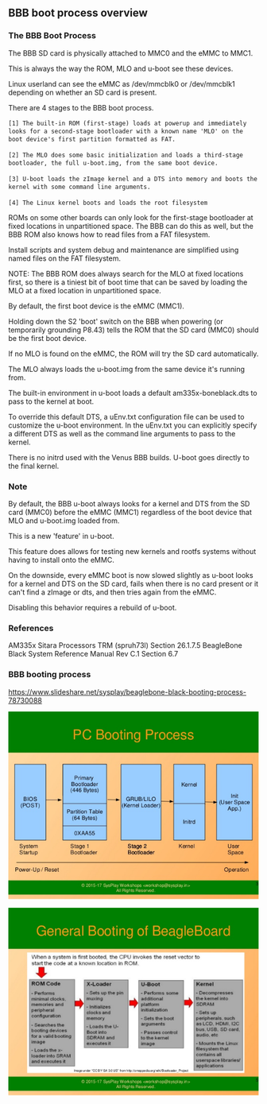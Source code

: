 ## BBB boot process overview

### The BBB Boot Process

The BBB SD card is physically attached to MMC0 and the eMMC to MMC1.

This is always the way the ROM, MLO and u-boot see these devices.

Linux userland can see the eMMC as /dev/mmcblk0 or /dev/mmcblk1 depending on whether an SD card is present.

There are 4 stages to the BBB boot process.

	[1] The built-in ROM (first-stage) loads at powerup and immediately looks for a second-stage bootloader with a known name 'MLO' on the boot device's first partition formatted as FAT.

	[2] The MLO does some basic initialization and loads a third-stage bootloader, the full u-boot.img, from the same boot device.

	[3] U-boot loads the zImage kernel and a DTS into memory and boots the kernel with some command line arguments.

	[4] The Linux kernel boots and loads the root filesystem

ROMs on some other boards can only look for the first-stage bootloader at fixed locations in unpartitioned space. The BBB can do this as well, but the BBB ROM also knows how to read files from a FAT filesystem.

Install scripts and system debug and maintenance are simplified using named files on the FAT filesystem.

NOTE: The BBB ROM does always search for the MLO at fixed locations first, so there is a tiniest bit of boot time that can be saved by loading the MLO at a fixed location in unpartitioned space.

By default, the first boot device is the eMMC (MMC1).

Holding down the S2 'boot' switch on the BBB when powering (or temporarily grounding P8.43) tells the ROM that the SD card (MMC0) should be the first boot device.

If no MLO is found on the eMMC, the ROM will try the SD card automatically.

The MLO always loads the u-boot.img from the same device it's running from.

The built-in environment in u-boot loads a default am335x-boneblack.dts to pass to the kernel at boot.

To override this default DTS, a uEnv.txt configuration file can be used to customize the u-boot environment. In the uEnv.txt you can explicitly specify a different DTS as well as the command line arguments to pass to the kernel.

There is no initrd used with the Venus BBB builds. U-boot goes directly to the final kernel.

### Note

By default, the BBB u-boot always looks for a kernel and DTS from the SD card (MMC0) before the eMMC (MMC1) regardless of the boot device that MLO and u-boot.img loaded from.

This is a new 'feature' in u-boot.

This feature does allows for testing new kernels and rootfs systems without having to install onto the eMMC.

On the downside, every eMMC boot is now slowed slightly as u-boot looks for a kernel and DTS on the SD card, fails when there is no card present or it can't find a zImage or dts, and then tries again from the eMMC.

Disabling this behavior requires a rebuild of u-boot.

### References

AM335x Sitara Processors TRM (spruh73l) Section 26.1.7.5
BeagleBone Black System Reference Manual Rev C.1 Section 6.7

### BBB booting process
https://www.slideshare.net/sysplay/beaglebone-black-booting-process-78730088

![](../Images/PC-booting-process.jpg)

![](../Images/BBB-booting-process.jpg)
